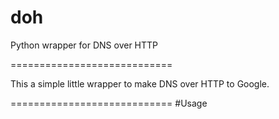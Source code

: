 # doh
Python wrapper for DNS over HTTP

============================

This a simple little wrapper to make DNS over HTTP to Google.

============================
#Usage


